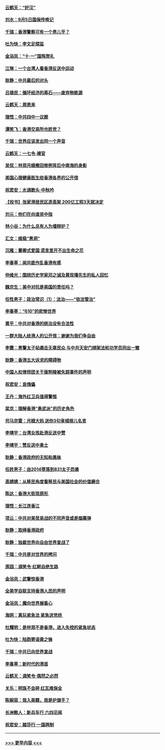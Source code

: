 #### [云鹤天：“好汉”](../pages/nsc993/n11513536.md?t=09111322) 
#### [刘水：9月5日国保传唤记](../pages/nsc993/n11513460.md?t=09111322) 
#### [千瑞：香港警察可有一个男儿乎？](../pages/nsc993/n11513109.md?t=09111322) 
#### [吐为快：李文足探监](../pages/nsc993/n11509622.md?t=09111322) 
#### [金浴凤：“十‧一”国殇贺礼](../pages/nsc993/n11509593.md?t=09111322) 
#### [江琳：一个台湾人看香港反送中运动](../pages/nsc993/n11509211.md?t=09111322) 
#### [耿静：中共最后的对头](../pages/nsc993/n11508308.md?t=09111322) 
#### [吕锡民：循环经济的基石——废弃物能源](../pages/nsc993/n11508212.md?t=09111322) 
#### [云鹤天：周恩来](../pages/nsc993/n11508055.md?t=09111322) 
#### [理悟：中共四中一议题](../pages/nsc993/n11507782.md?t=09111322) 
#### [谭笑飞：香港交易所也姓党？](../pages/nsc993/n11507753.md?t=09111322) 
#### [千瑞：世界应该发出同一个声音](../pages/nsc993/n11507290.md?t=09111322) 
#### [云鹤天：一七令‧裸官](../pages/nsc993/n11507177.md?t=09111322) 
#### [吴侃：林郑月娥撤回修例背后中南海的身影](../pages/nsc993/n11506876.md?t=09111322) 
#### [美国心理健康医生给香港各界的公开信](../pages/nsc993/n11506809.md?t=09111322) 
#### [祝君安：水调歌头‧中秋吟](../pages/nsc993/n11506758.md?t=09111322) 
#### [【投书】张家港居民区造高架 200亿工程3天就决定](../pages/nsc993/n11506682.md?t=09111322) 
#### [刘元：他们在向谁竖中指](../pages/nsc993/n11505384.md?t=09111322) 
#### [林小谷：为什么总有人为墙辩护？](../pages/nsc993/n11505226.md?t=09111322) 
#### [汇文：维稳“黑洞”](../pages/nsc993/n11504347.md?t=09111322) 
#### [沉雁：董卿式爱国 谎言里开不出生命之花](../pages/nsc993/n11503215.md?t=09111322) 
#### [李春草：闻共匪作乱香港有感](../pages/nsc993/n11503072.md?t=09111322) 
#### [仲维光：围绕历史学家邓之诚及黄现璠先生的私人回忆](../pages/nsc993/n11501330.md?t=09111322) 
#### [魏京生：美中对抗是美国的责任吗？](../pages/nsc993/n11500723.md?t=09111322) 
#### [任性男子：政治常识（1）：法治——“依法管治”](../pages/nsc993/n11500791.md?t=09111322) 
#### [李春草：“610”的悲惨世界](../pages/nsc993/n11501141.md?t=09111322) 
#### [黄平：中共对香港的统治没有合法性](../pages/nsc993/n11499473.md?t=09111322) 
#### [一群大陆人给港人的公开信：谢谢为我们争自由](../pages/nsc993/n11500402.md?t=09111322) 
#### [李霞：黑警太子站袭击无辜民众 与中共天安门绑架法轮功学员同出一辙](../pages/nsc993/n11499805.md?t=09111322) 
#### [耿静：香港五大诉求的障碍物](../pages/nsc993/n11497578.md?t=09111322) 
#### [中国人权律师团关于唐荆陵被失踪事件的声明](../pages/nsc993/n11500014.md?t=09111322) 
#### [祝君安：哀傀儡](../pages/nsc993/n11499776.md?t=09111322) 
#### [王丹：海外红卫兵值得警惕](../pages/nsc993/n11498138.md?t=09111322) 
#### [梁京：理解香港“勇武派”的历史角色](../pages/nsc993/n11498006.md?t=09111322) 
#### [司马京雷：月娥大妈  送你3句皇城根儿名言](../pages/nsc993/n11497885.md?t=09111322) 
#### [李靖宇：台湾女孩赴港反送中赞](../pages/nsc993/n11497721.md?t=09111322) 
#### [李靖宇：赞反送中勇士](../pages/nsc993/n11497452.md?t=09111322) 
#### [耿静：香港政府的无知和愚昧](../pages/nsc993/n11494238.md?t=09111322) 
#### [任姓男子：由2014堕落到831太子恐袭](../pages/nsc993/n11496683.md?t=09111322) 
#### [高婧婧：从移民角度看移民与美国社会的价值磨合](../pages/nsc993/n11495757.md?t=09111322) 
#### [陈达：香港大街现原形 ](../pages/nsc993/n11495441.md?t=09111322) 
#### [理悟：长江连香江](../pages/nsc993/n11495377.md?t=09111322) 
#### [项云：中共对美贸易战的不同声音或是烟幕弹](../pages/nsc993/n11494929.md?t=09111322) 
#### [耿静：取缔香港政府](../pages/nsc993/n11494218.md?t=09111322) 
#### [耿静：独裁世界向自由世界宣战了](../pages/nsc993/n11494190.md?t=09111322) 
#### [千瑞：中共是对世界的拷问](../pages/nsc993/n11493021.md?t=09111322) 
#### [莲园：调笑令‧红朝自绝生路](../pages/nsc993/n11493011.md?t=09111322) 
#### [金浴凤：武警惊香港](../pages/nsc993/n11492994.md?t=09111322) 
#### [全美学自联支持香港人民的声明](../pages/nsc993/n11492630.md?t=09111322) 
#### [金浴凤：魔向世界展畜心](../pages/nsc993/n11492599.md?t=09111322) 
#### [海网：真玩紧急法 紧急送党终 ](../pages/nsc993/n11492535.md?t=09111322) 
#### [杜耀明：是林郑不是香港，进入失控的紧急状态](../pages/nsc993/n11491420.md?t=09111322) 
#### [吐为快：陆胞寄语黄之锋](../pages/nsc993/n11491117.md?t=09111322) 
#### [千瑞：中共已向世界宣战](../pages/nsc993/n11490123.md?t=09111322) 
#### [李春草：新时代的港首](../pages/nsc993/n11489864.md?t=09111322) 
#### [云鹤天：调笑令·偶然之必然](../pages/nsc993/n11489701.md?t=09111322) 
#### [关乐：明珠不会碎 红瓦难保全](../pages/nsc993/n11489647.md?t=09111322) 
#### [陈婉容：我入美籍，我是护旗手？](../pages/nsc993/n11487908.md?t=09111322) 
#### [长洲散人：新兵车行 六四见闻](../pages/nsc993/n11487729.md?t=09111322) 
#### [祝君安：踏莎行‧一国两制](../pages/nsc993/n11487699.md?t=09111322) 

----
#### [ >>> 更早内容 <<< ](../indexes/nsc993-earlier.md)
